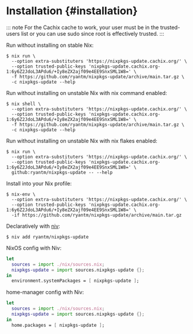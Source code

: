 # Installation {#installation}

::: note
For the Cachix cache to work, your user must be in the trusted-users
list or you can use sudo since root is effectively trusted.
:::

Run without installing on stable Nix:

```ShellSession
$ nix run \
  --option extra-substituters 'https://nixpkgs-update.cachix.org/' \
  --option trusted-public-keys 'nixpkgs-update.cachix.org-1:6y6Z2JdoL3APdu6/+Iy8eZX2ajf09e4EE9SnxSML1W8=' \
  -f https://github.com/ryantm/nixpkgs-update/archive/main.tar.gz \
  -c nixpkgs-update --help
```

Run without installing on unstable Nix with nix command enabled:

```ShellSession
$ nix shell \
  --option extra-substituters 'https://nixpkgs-update.cachix.org/' \
  --option trusted-public-keys 'nixpkgs-update.cachix.org-1:6y6Z2JdoL3APdu6/+Iy8eZX2ajf09e4EE9SnxSML1W8=' \
  -f https://github.com/ryantm/nixpkgs-update/archive/main.tar.gz \
  -c nixpkgs-update --help
```

Run without installing on unstable Nix with nix flakes enabled:

```ShellSession
$ nix run \
  --option extra-substituters 'https://nixpkgs-update.cachix.org/' \
  --option trusted-public-keys 'nixpkgs-update.cachix.org-1:6y6Z2JdoL3APdu6/+Iy8eZX2ajf09e4EE9SnxSML1W8=' \
  github:ryantm/nixpkgs-update -- --help
```

Install into your Nix profile:

```ShellSession
$ nix-env \
  --option extra-substituters 'https://nixpkgs-update.cachix.org/' \
  --option trusted-public-keys 'nixpkgs-update.cachix.org-1:6y6Z2JdoL3APdu6/+Iy8eZX2ajf09e4EE9SnxSML1W8=' \
  -if https://github.com/ryantm/nixpkgs-update/archive/main.tar.gz
```

Declaratively with [niv](https://github.com/nmattia/niv):

```ShellSession
$ niv add ryantm/nixpkgs-update
```

NixOS config with Niv:

```nix
let
  sources = import ./nix/sources.nix;
  nixpkgs-update = import sources.nixpkgs-update {};
in
  environment.systemPackages = [ nixpkgs-update ];
```

home-manager config with Niv:

```nix
let
  sources = import ./nix/sources.nix;
  nixpkgs-update = import sources.nixpkgs-update {};
in
  home.packages = [ nixpkgs-update ];
```
